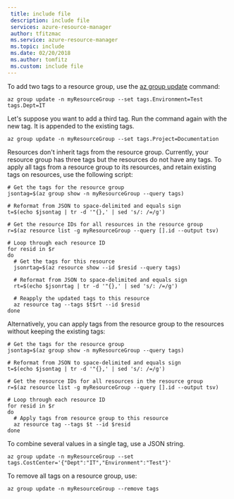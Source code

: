 ```yaml
---
 title: include file
 description: include file
 services: azure-resource-manager
 author: tfitzmac
 ms.service: azure-resource-manager
 ms.topic: include
 ms.date: 02/20/2018
 ms.author: tomfitz
 ms.custom: include file
---
```


To add two tags to a resource group, use the [az group update](/cli/azure/group#az_group_update) command:

```azurecli-interactive
az group update -n myResourceGroup --set tags.Environment=Test tags.Dept=IT
```

Let's suppose you want to add a third tag. Run the command again with the new tag. It is appended to the existing tags.

```azurecli-interactive
az group update -n myResourceGroup --set tags.Project=Documentation
```

Resources don't inherit tags from the resource group. Currently, your resource group has three tags but the resources do not have any tags. To apply all tags from a resource group to its resources, and retain existing tags on resources, use the following script:

```azurecli-interactive
# Get the tags for the resource group
jsontag=$(az group show -n myResourceGroup --query tags)

# Reformat from JSON to space-delimited and equals sign
t=$(echo $jsontag | tr -d '"{},' | sed 's/: /=/g')

# Get the resource IDs for all resources in the resource group
r=$(az resource list -g myResourceGroup --query [].id --output tsv)

# Loop through each resource ID
for resid in $r
do
  # Get the tags for this resource
  jsonrtag=$(az resource show --id $resid --query tags)
  
  # Reformat from JSON to space-delimited and equals sign
  rt=$(echo $jsonrtag | tr -d '"{},' | sed 's/: /=/g')
  
  # Reapply the updated tags to this resource
  az resource tag --tags $t$rt --id $resid
done
```

Alternatively, you can apply tags from the resource group to the resources without keeping the existing tags:

```azurecli-interactive
# Get the tags for the resource group
jsontag=$(az group show -n myResourceGroup --query tags)

# Reformat from JSON to space-delimited and equals sign
t=$(echo $jsontag | tr -d '"{},' | sed 's/: /=/g')

# Get the resource IDs for all resources in the resource group
r=$(az resource list -g myResourceGroup --query [].id --output tsv)

# Loop through each resource ID
for resid in $r
do
  # Apply tags from resource group to this resource
  az resource tag --tags $t --id $resid
done
```

To combine several values in a single tag, use a JSON string.

```azurecli-interactive
az group update -n myResourceGroup --set tags.CostCenter='{"Dept":"IT","Environment":"Test"}'
```

To remove all tags on a resource group, use:

```azurecli-interactive
az group update -n myResourceGroup --remove tags
```
